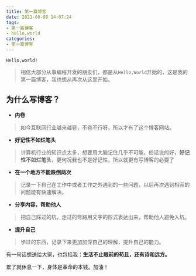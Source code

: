 ```yaml
---
title: 第一篇博客
date: 2021-08-08 14:07:24
tags:
- 第一篇博客
- hello,world
categories:
- 第一篇博客
---
```


```
Hello,world!
```

>  相信大部分从事编程开发的朋友们，都是从`Hello,World`开始的，这是我的第一篇博客，我也想从再次从这里开始。

## 为什么写博客？

- **内卷**

> 如今互联网行业越来越卷，不卷不行呀，所以才有了这个博客网站。

- **好记性不如烂笔头**

> 计算机行业的知识点太多，想要用大脑记住几乎不可能，俗话说的好，**好记性不如烂笔头**，更何况我也不是好记性，所以就更有写博客的必要了

- **在一个地方不能跌倒两次**

> 记录一下自己在工作中或者工作之外遇到的一些问题，以后再次遇到相容的问题能有快速解决。

- **分享内容，帮助他人**

> 把自己踩过的坑，走过的弯路用文字的形式表达出来，帮助他人避免入坑。

- **提升自己**

> 学过的东西，记录下来更加加深自己的理解，提升自己的能力。

有一句话想送给大家，也包括我：**生活不止眼前的苟且，还有诗和远方。**

累了就休息一下，身体是革命的本钱。加油！